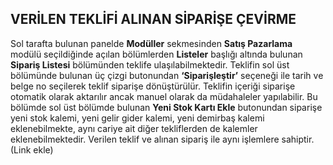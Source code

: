 ## VERİLEN TEKLİFİ ALINAN SİPARİŞE ÇEVİRME 
Sol tarafta bulunan panelde **Modüller** sekmesinden **Satış Pazarlama** modülü seçildiğinde açılan bölümlerden **Listeler** başlığı altında bulunan **Sipariş Listesi** bölümünden teklife ulaşılabilmektedir. Teklifin sol üst bölümünde bulunan üç çizgi butonundan **‘Siparişleştir’** seçeneği ile tarih ve belge no seçilerek teklif siparişe dönüştürülür. Teklifin içeriği siparişe otomatik olarak aktarılır ancak manuel olarak da müdahaleler yapılabilir. Bu bölümde sol üst bölümde bulunan **Yeni Stok Kartı Ekle** butonundan siparişe yeni stok kalemi, yeni gelir gider kalemi, yeni demirbaş kalemi eklenebilmekte, aynı cariye ait diğer tekliflerden de kalemler eklenebilmektedir. Verilen teklif ve alınan sipariş ile aynı işlemlere sahiptir. (Link ekle)
